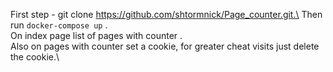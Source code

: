 First step - git clone https://github.com/shtormnick/Page_counter.git.\
Then run `docker-compose up` .\
On index page list of pages with counter .\
Also on pages with counter set a cookie, for greater cheat visits just delete the cookie.\
